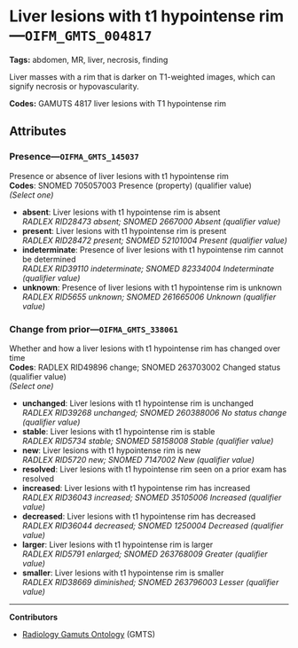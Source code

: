 # Liver lesions with t1 hypointense rim—`OIFM_GMTS_004817`

**Tags:** abdomen, MR, liver, necrosis, finding

Liver masses with a rim that is darker on T1-weighted images, which can signify necrosis or hypovascularity.

**Codes:** GAMUTS 4817 liver lesions with T1 hypointense rim

## Attributes

### Presence—`OIFMA_GMTS_145037`

Presence or absence of liver lesions with t1 hypointense rim  
**Codes**: SNOMED 705057003 Presence (property) (qualifier value)  
*(Select one)*

- **absent**: Liver lesions with t1 hypointense rim is absent  
_RADLEX RID28473 absent; SNOMED 2667000 Absent (qualifier value)_
- **present**: Liver lesions with t1 hypointense rim is present  
_RADLEX RID28472 present; SNOMED 52101004 Present (qualifier value)_
- **indeterminate**: Presence of liver lesions with t1 hypointense rim cannot be determined  
_RADLEX RID39110 indeterminate; SNOMED 82334004 Indeterminate (qualifier value)_
- **unknown**: Presence of liver lesions with t1 hypointense rim is unknown  
_RADLEX RID5655 unknown; SNOMED 261665006 Unknown (qualifier value)_

### Change from prior—`OIFMA_GMTS_338061`

Whether and how a liver lesions with t1 hypointense rim has changed over time  
**Codes**: RADLEX RID49896 change; SNOMED 263703002 Changed status (qualifier value)  
*(Select one)*

- **unchanged**: Liver lesions with t1 hypointense rim is unchanged  
_RADLEX RID39268 unchanged; SNOMED 260388006 No status change (qualifier value)_
- **stable**: Liver lesions with t1 hypointense rim is stable  
_RADLEX RID5734 stable; SNOMED 58158008 Stable (qualifier value)_
- **new**: Liver lesions with t1 hypointense rim is new  
_RADLEX RID5720 new; SNOMED 7147002 New (qualifier value)_
- **resolved**: Liver lesions with t1 hypointense rim seen on a prior exam has resolved  
- **increased**: Liver lesions with t1 hypointense rim has increased  
_RADLEX RID36043 increased; SNOMED 35105006 Increased (qualifier value)_
- **decreased**: Liver lesions with t1 hypointense rim has decreased  
_RADLEX RID36044 decreased; SNOMED 1250004 Decreased (qualifier value)_
- **larger**: Liver lesions with t1 hypointense rim is larger  
_RADLEX RID5791 enlarged; SNOMED 263768009 Greater (qualifier value)_
- **smaller**: Liver lesions with t1 hypointense rim is smaller  
_RADLEX RID38669 diminished; SNOMED 263796003 Lesser (qualifier value)_

---

**Contributors**

- [Radiology Gamuts Ontology](https://gamuts.net/) (GMTS)